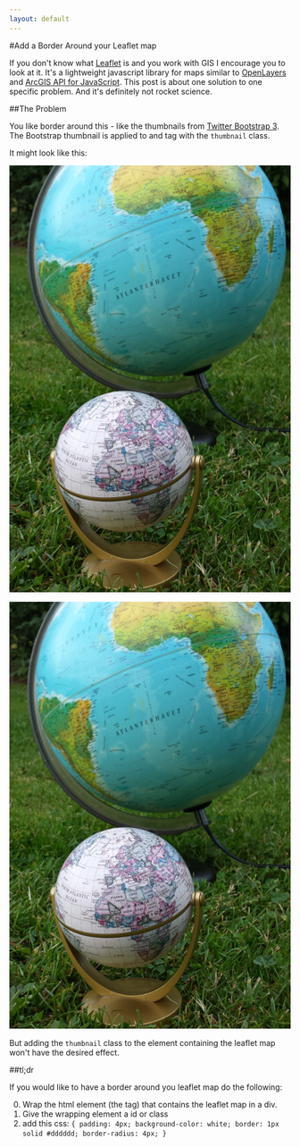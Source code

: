 ```yaml
---
layout: default
---
```


#Add a Border Around your Leaflet map

If you don't know what [Leaflet](http://leafletjs.com/) is and you work with GIS I encourage you to look at it. It's a lightweight javascript library for maps similar to [OpenLayers](http://openlayers.org) and [ArcGIS API for JavaScript](https://developers.arcgis.com/javascript/). This post is about one solution to one specific problem. And it's definitely not rocket science. 

##The Problem

You like border around this - like the thumbnails from [Twitter Bootstrap 3](http://getbootstrap.com). The Bootstrap thumbnail is applied to and tag with the `thumbnail` class. 

It might look like this: 

<img class="thumbnail" src="/assests/add-a-border-around-your-leaflet-map/globes.png" alt="picture in bootstrap thumbnail" />

![picture in bootstrap thumbnail](/assests/add-a-border-around-your-leaflet-map/globes.png)

But adding the `thumbnail` class to the element containing the leaflet map won't have the desired effect. 

##tl;dr

If you would like to have a border around you leaflet map do the following:

0. Wrap the html element (the tag) that contains the leaflet map in a div. 
0. Give the wrapping element a id or class
0. add this css: `{ padding: 4px; background-color: white; border: 1px solid #dddddd; border-radius: 4px; }`


